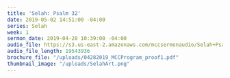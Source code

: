 ```yaml
---
title: 'Selah: Psalm 32'
date: 2019-05-02 14:51:00 -04:00
series: Selah
week: 1
sermon_date: 2019-04-28 10:39:00 -04:00
audio_file: https://s3.us-east-2.amazonaws.com/mccsermonaudio/Selah+Psalm+32.lite.mp3
audio_file_length: 19543936
brochure_file: "/uploads/04282019_MCCProgram_proof1.pdf"
thumbnail_image: "/uploads/SelahArt.png"
---
```

